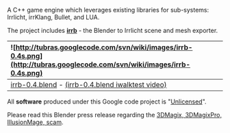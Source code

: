 A C++ game engine which leverages existing libraries for sub-systems: Irrlicht, irrKlang, Bullet, and LUA.

The project includes **[irrb](http://code.google.com/p/tubras/wiki/irrb)** - the Blender to Irrlicht scene and mesh exporter.

| ![http://tubras.googlecode.com/svn/wiki/images/irrb-0.4s.png](http://tubras.googlecode.com/svn/wiki/images/irrb-0.4s.png) |
|:--------------------------------------------------------------------------------------------------------------------------|
| [irrb-0.4.blend](http://tubras.googlecode.com/svn/trunk/tools/blendfiles/irrb-0.4.blend) - [(irrb-0.4.blend iwalktest video)](http://www.youtube.com/watch?v=y-JVNygeFic) |

All **software** produced under this Google code project is "[Unlicensed](http://www.unlicense.org)".

Please read this Blender press release regarding the [3DMagix, 3DMagixPro, IllusionMage, scam](http://www.blender.org/blenderorg/blender-foundation/press/re-branding-blender/).